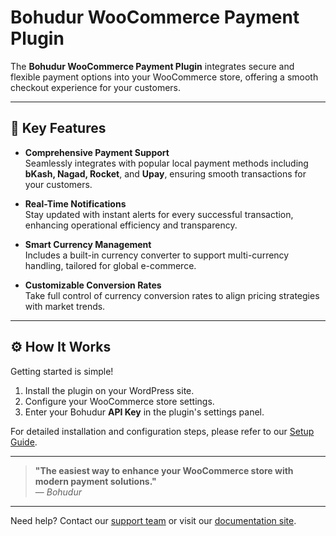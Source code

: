 # Bohudur WooCommerce Payment Plugin

The **Bohudur WooCommerce Payment Plugin** integrates secure and flexible payment options into your WooCommerce store, offering a smooth checkout experience for your customers.

---

## 🔑 Key Features

- **Comprehensive Payment Support**  
  Seamlessly integrates with popular local payment methods including **bKash, Nagad, Rocket**, and **Upay**, ensuring smooth transactions for your customers.

- **Real-Time Notifications**  
  Stay updated with instant alerts for every successful transaction, enhancing operational efficiency and transparency.

- **Smart Currency Management**  
  Includes a built-in currency converter to support multi-currency handling, tailored for global e-commerce.

- **Customizable Conversion Rates**  
  Take full control of currency conversion rates to align pricing strategies with market trends.

---

## ⚙️ How It Works

Getting started is simple!

1. Install the plugin on your WordPress site.
2. Configure your WooCommerce store settings.
3. Enter your Bohudur **API Key** in the plugin's settings panel.

For detailed installation and configuration steps, please refer to our [Setup Guide](#).

---

> **"The easiest way to enhance your WooCommerce store with modern payment solutions."**  
> — *Bohudur*

---

Need help? Contact our [support team](#) or visit our [documentation site](#).
